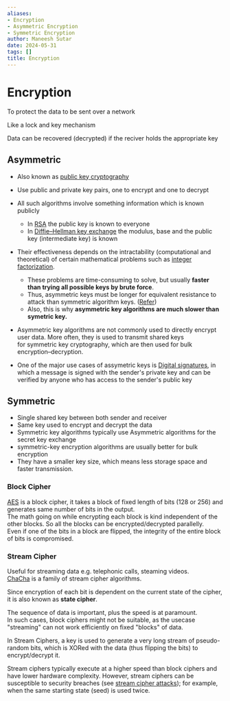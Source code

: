 ```yaml
---
aliases:
- Encryption
- Asymmetric Encryption
- Symmetric Encryption
author: Maneesh Sutar
date: 2024-05-31
tags: []
title: Encryption
---
```


# Encryption

To protect the data to be sent over a network

Like a lock and key mechanism

Data can be recovered (decrypted) if the reciver holds the appropriate key

## Asymmetric

* Also known as [public key cryptography](https://en.wikipedia.org/wiki/Public_key_cryptography "Public key cryptography")

* Use public and private key pairs, one to encrypt and one to decrypt

* All such algorithms involve something information which is known publicly
  
  * In [RSA](rsa.md) the public key is known to everyone
  * In [Diffie–Hellman key exchange](dh.md) the modulus, base and the public key (intermediate key) is known
* Their effectiveness depends on the intractability (computational and theoretical) of certain mathematical problems such as [integer factorization](https://en.wikipedia.org/wiki/Integer_factorization "Integer factorization").
  
  * These problems are time-consuming to solve, but usually **faster than trying all possible keys by brute force**.
  * Thus, asymmetric keys must be longer for equivalent resistance to attack than symmetric algorithm keys. ([Refer](https://en.wikipedia.org/wiki/Key_size#Asymmetric_algorithm_key_lengths))
  * Also, this is why **asymmetric key algorithms are much slower than symetric key.**
* Asymmetric key algorithms are not commonly used to directly encrypt user data. More often, they is used to transmit shared keys for symmetric key cryptography, which are then used for bulk encryption–decryption.

* One of the major use cases of assymetric keys is [Digital signatures](https://en.wikipedia.org/wiki/Digital_signature "Digital signature"), in which a message is signed with the sender's private key and can be verified by anyone who has access to the sender's public key

## Symmetric

* Single shared key between both sender and receiver
* Same key used to encrypt and decrypt the data
* Symmetric key algorithms typically use Asymmetric algorithms for the secret key exchange
* symmetric-key encryption algorithms are usually better for bulk encryption
* They have a smaller key size, which means less storage space and faster transmission.

### Block Cipher

[AES](aes.md) is a block cipher, it takes a block of fixed length of bits (128 or 256) and generates same number of bits in the output.  
The math going on while encrypting each block is kind independent of the other blocks. So all the blocks can be encrypted/decrypted parallelly.  
Even if one of the bits in a block are flipped, the integrity of the entire block of bits is compromised.

### Stream Cipher

Useful for streaming data e.g.  telephonic calls, steaming videos.  
[ChaCha](chacha.md) is a family of stream cipher algorithms.

Since encryption of each bit is dependent on the current state of the cipher, it is also known as **state cipher**.

The sequence of data is important, plus the speed is at paramount.  
In such cases, block ciphers might not be suitable, as the usecase "streaming" can not work efficiently on fixed "blocks" of data.

In Stream Ciphers, a key is used to generate a very long stream of pseudo-random bits, which is XORed with the data (thus flipping the bits) to encrypt/decrypt it.

Stream ciphers typically execute at a higher speed than block ciphers and have lower hardware complexity. However, stream ciphers can be susceptible to security breaches (see [stream cipher attacks](https://en.wikipedia.org/wiki/Stream_cipher_attack "Stream cipher attack")); for example, when the same starting state (seed) is used twice.
